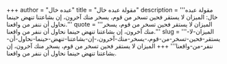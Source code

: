 +++
author = "عبده خال"
title = "مقولة عبده خال"
description = '''مقولة عبده خال: الميزان لا يستقر فحين تسخر من قوم، يسخر منك آخرون، إن بشاعتنا تنهض حينما نحاول أن ننفر من واقعنا.'''
quote = '''الميزان لا يستقر فحين تسخر من قوم، يسخر منك آخرون، إن بشاعتنا تنهض حينما نحاول أن ننفر من واقعنا.'''
slug = '''الميزان-لا-يستقر-فحين-تسخر-من-قوم،-يسخر-منك-آخرون،-إن-بشاعتنا-تنهض-حينما-نحاول-أن-ننفر-من-واقعنا'''
+++
الميزان لا يستقر فحين تسخر من قوم، يسخر منك آخرون، إن بشاعتنا تنهض حينما نحاول أن ننفر من واقعنا.
